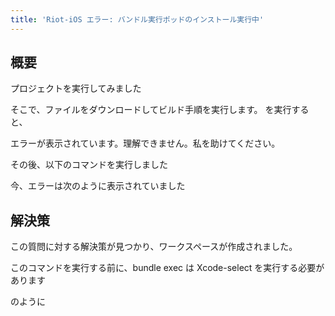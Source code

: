 ```yaml
---
title: 'Riot-iOS エラー: バンドル実行ポッドのインストール実行中'
---
```


## 概要
プロジェクトを実行してみました

そこで、ファイルをダウンロードしてビルド手順を実行します。
を実行すると、

エラーが表示されています。理解できません。私を助けてください。



その後、以下のコマンドを実行しました

今、エラーは次のように表示されていました



## 解決策
この質問に対する解決策が見つかり、ワークスペースが作成されました。

このコマンドを実行する前に、bundle exec は Xcode-select を実行する必要があります

のように

